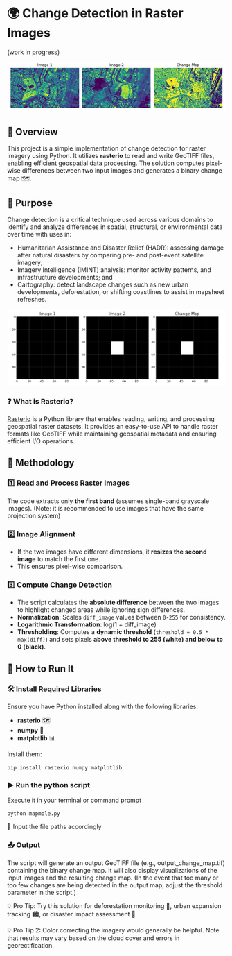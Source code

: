 # 🌍 Change Detection in Raster Images 
(work in progress)
<div align="center">
  <img src="./readme/sample.jpg"></img>
</div>

## 📝 Overview
This project is a simple implementation of change detection for raster imagery using Python. It utilizes **rasterio** to read and write GeoTIFF files, enabling efficient geospatial data processing. The solution computes pixel-wise differences between two input images and generates a binary change map 🗺️. 

## 🎯 Purpose
Change detection is a critical technique used across various domains to identify and analyze differences in spatial, structural, or environmental data over time with uses in:
- Humanitarian Assistance and Disaster Relief (HADR): assessing damage after natural disasters by comparing pre- and post-event satellite imagery;
- Imagery Intelligence (IMINT) analysis: monitor activity patterns, and infrastructure developments; and
- Cartography: detect landscape changes such as new urban developments, deforestation, or shifting coastlines to assist in mapsheet refreshes.

<div align="center">
  <img src="./readme/theory.png"></img>
</div>

### ❓ What is Rasterio?
[Rasterio](https://rasterio.readthedocs.io/) is a Python library that enables reading, writing, and processing geospatial raster datasets. It provides an easy-to-use API to handle raster formats like GeoTIFF while maintaining geospatial metadata and ensuring efficient I/O operations.

## 📄 Methodology

### **1️⃣ Read and Process Raster Images**
The code extracts only **the first band** (assumes single-band grayscale images). 
(Note: it is recommended to use images that have the same projection system)

### **2️⃣ Image Alignment**
- If the two images have different dimensions, it **resizes the second image** to match the first one.  
- This ensures pixel-wise comparison.  

### **3️⃣ Compute Change Detection**
- The script calculates the **absolute difference** between the two images to highlight changed areas while ignoring sign differences.
- **Normalization**: Scales `diff_image` values between `0-255` for consistency.  
- **Logarithmic Transformation**: log(1 + diff_image)
- **Thresholding**:  Computes a **dynamic threshold** (`threshold = 0.5 * max(diff)`) and sets pixels **above threshold to 255 (white) and below to 0 (black)**.  

## 🚀 How to Run It

### 🛠️ Install Required Libraries
Ensure you have Python installed along with the following libraries:

- **rasterio** 🗺️
- **numpy** 🔢
- **matplotlib** 📊

Install them:
```
pip install rasterio numpy matplotlib
```

### ▶️ Run the python script
Execute it in your terminal or command prompt
```
python mapmole.py
```
📂 Input the file paths accordingly

### 📤 Output

The script will generate an output GeoTIFF file (e.g., output_change_map.tif) containing the binary change map.
It will also display visualizations of the input images and the resulting change map.
(In the event that too many or too few changes are being detected in the output map, adjust the threshold parameter in the script.)

💡 Pro Tip: Try this solution for deforestation monitoring 🌳, urban expansion tracking 🏙️, or disaster impact assessment 🌊

💡 Pro Tip 2: Color correcting the imagery would generally be helpful. Note that results may vary based on the cloud cover and errors in georectification.



